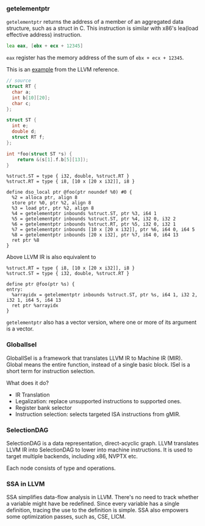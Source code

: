 ### getelementptr

`getelementptr` returns the address of a member of an aggregated data structure, such as a struct in C.
This instruction is similar with x86's lea(load effective address) instruction.

```asm
lea eax, [ebx + ecx + 12345]
```

`eax` register has the memory address of the sum of `ebx + ecx + 12345`.

This is an [example](https://llvm.godbolt.org/z/EqWjG8bKf) from the LLVM reference.

```c
// source
struct RT {
  char a;
  int b[10][20];
  char c;
};

struct ST {
  int e;
  double d;
  struct RT f;
};

int *foo(struct ST *s) {
    return &(s[1].f.b[5][13]);
}
```

```
%struct.ST = type { i32, double, %struct.RT }
%struct.RT = type { i8, [10 x [20 x i32]], i8 }

define dso_local ptr @foo(ptr noundef %0) #0 {
  %2 = alloca ptr, align 8
  store ptr %0, ptr %2, align 8
  %3 = load ptr, ptr %2, align 8
  %4 = getelementptr inbounds %struct.ST, ptr %3, i64 1
  %5 = getelementptr inbounds %struct.ST, ptr %4, i32 0, i32 2
  %6 = getelementptr inbounds %struct.RT, ptr %5, i32 0, i32 1
  %7 = getelementptr inbounds [10 x [20 x i32]], ptr %6, i64 0, i64 5
  %8 = getelementptr inbounds [20 x i32], ptr %7, i64 0, i64 13
  ret ptr %8
}
```

Above LLVM IR is also equivalent to

```
%struct.RT = type { i8, [10 x [20 x i32]], i8 }
%struct.ST = type { i32, double, %struct.RT }

define ptr @foo(ptr %s) {
entry:
  %arrayidx = getelementptr inbounds %struct.ST, ptr %s, i64 1, i32 2, i32 1, i64 5, i64 13
  ret ptr %arrayidx
}
```

`getelementptr` also has a vector version, where one or more of its argument is a vector.

### GlobalIsel

GlobalISel is a framework that translates LLVM IR to Machine IR (MIR). Global means the entire function, instead of a single basic block. ISel is a short term for instruction selection.

What does it do?
- IR Translation
- Legalization: replace unsupported instructions to supported ones.
- Register bank selector
- Instruction selection: selects targeted ISA instructions from gMIR.

### SelectionDAG

SelectionDAG is a data representation, direct-acyclic graph. LLVM translates LLVM IR into SelectionDAG to lower into machine instructions. It is used to target multiple backends, including x86, NVPTX etc.

Each node consists of type and operations.

### SSA in LLVM

SSA simplifies data-flow analysis in LLVM. There's no need to track whether a variable might have be redefined. Since every variable has a single definition, tracing the use to the definition is simple. SSA also empowers some optimization passes, such as, CSE, LICM.